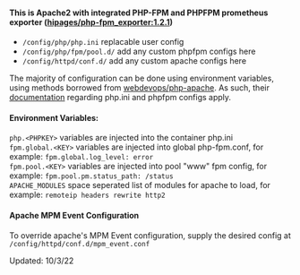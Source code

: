 #### This is Apache2 with integrated PHP-FPM and PHPFPM prometheus exporter ([hipages/php-fpm_exporter:1.2.1](https://github.com/hipages/php-fpm_exporter))

* `/config/php/php.ini` replacable user config  
* `/config/php/fpm/pool.d/` add any custom phpfpm configs here  
* `/config/httpd/conf.d/` add any custom apache configs here


The majority of configuration can be done using environment variables, using methods borrowed from [webdevops/php-apache](https://hub.docker.com/r/webdevops/php-apache).  As such, their [documentation](https://dockerfile.readthedocs.io/en/latest/content/DockerImages/dockerfiles/php-apache.html#php-ini-variables) regarding php.ini and phpfpm configs apply.


#### Environment Variables:

`php.<PHPKEY>` variables are injected into the container php.ini  
`fpm.global.<KEY>` variables are injected into global php-fpm.conf, for example: `fpm.global.log_level: error`  
`fpm.pool.<KEY>` variables are injected into pool "www" fpm config, for example: `fpm.pool.pm.status_path: /status`  
`APACHE_MODULES` space seperated list of modules for apache to load, for example:  `remoteip headers rewrite http2`  


#### Apache MPM Event Configuration

To override apache's MPM Event configuration, supply the desired config at `/config/httpd/conf.d/mpm_event.conf`

Updated:  10/3/22